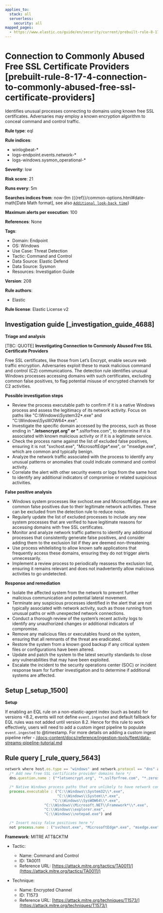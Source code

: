 ```yaml
---
applies_to:
  stack: all
  serverless:
    security: all
mapped_pages:
  - https://www.elastic.co/guide/en/security/current/prebuilt-rule-8-17-4-connection-to-commonly-abused-free-ssl-certificate-providers.html
---
```


# Connection to Commonly Abused Free SSL Certificate Providers [prebuilt-rule-8-17-4-connection-to-commonly-abused-free-ssl-certificate-providers]

Identifies unusual processes connecting to domains using known free SSL certificates. Adversaries may employ a known encryption algorithm to conceal command and control traffic.

**Rule type**: eql

**Rule indices**:

* winlogbeat-*
* logs-endpoint.events.network-*
* logs-windows.sysmon_operational-*

**Severity**: low

**Risk score**: 21

**Runs every**: 5m

**Searches indices from**: now-9m ({{ref}}/common-options.html#date-math[Date Math format], see also [`Additional look-back time`](docs-content://solutions/security/detect-and-alert/create-detection-rule.md#rule-schedule))

**Maximum alerts per execution**: 100

**References**: None

**Tags**:

* Domain: Endpoint
* OS: Windows
* Use Case: Threat Detection
* Tactic: Command and Control
* Data Source: Elastic Defend
* Data Source: Sysmon
* Resources: Investigation Guide

**Version**: 208

**Rule authors**:

* Elastic

**Rule license**: Elastic License v2

## Investigation guide [_investigation_guide_4688]

**Triage and analysis**

[TBC: QUOTE]
**Investigating Connection to Commonly Abused Free SSL Certificate Providers**

Free SSL certificates, like those from Let’s Encrypt, enable secure web traffic encryption. Adversaries exploit these to mask malicious command and control (C2) communications. The detection rule identifies unusual Windows processes accessing domains with such certificates, excluding common false positives, to flag potential misuse of encrypted channels for C2 activities.

**Possible investigation steps**

* Review the process executable path to confirm if it is a native Windows process and assess the legitimacy of its network activity. Focus on paths like "C:\Windows\System32*.exe" and "C:\Windows\SysWOW64\*.exe".
* Investigate the specific domain accessed by the process, such as those ending in "**.letsencrypt.org" or "**.sslforfree.com", to determine if it is associated with known malicious activity or if it is a legitimate service.
* Check the process name against the list of excluded false positives, ensuring it is not "svchost.exe", "MicrosoftEdge*.exe", or "msedge.exe", which are common and typically benign.
* Analyze the network traffic associated with the process to identify any unusual patterns or anomalies that could indicate command and control activity.
* Correlate the alert with other security events or logs from the same host to identify any additional indicators of compromise or related suspicious activities.

**False positive analysis**

* Windows system processes like svchost.exe and MicrosoftEdge.exe are common false positives due to their legitimate network activities. These can be excluded from the detection rule to reduce noise.
* Regularly update the list of excluded processes to include any new system processes that are verified to have legitimate reasons for accessing domains with free SSL certificates.
* Monitor and analyze network traffic patterns to identify any additional processes that consistently generate false positives, and consider adding them to the exclusion list if they are deemed non-threatening.
* Use process whitelisting to allow known safe applications that frequently access these domains, ensuring they do not trigger alerts unnecessarily.
* Implement a review process to periodically reassess the exclusion list, ensuring it remains relevant and does not inadvertently allow malicious activities to go undetected.

**Response and remediation**

* Isolate the affected system from the network to prevent further malicious communication and potential lateral movement.
* Terminate any suspicious processes identified in the alert that are not typically associated with network activity, such as those running from unusual paths or with unexpected network connections.
* Conduct a thorough review of the system’s recent activity logs to identify any unauthorized changes or additional indicators of compromise.
* Remove any malicious files or executables found on the system, ensuring that all remnants of the threat are eradicated.
* Restore the system from a known good backup if any critical system files or configurations have been altered.
* Update and patch the system to the latest security standards to close any vulnerabilities that may have been exploited.
* Escalate the incident to the security operations center (SOC) or incident response team for further investigation and to determine if additional systems are affected.


## Setup [_setup_1500]

**Setup**

If enabling an EQL rule on a non-elastic-agent index (such as beats) for versions <8.2, events will not define `event.ingested` and default fallback for EQL rules was not added until version 8.2. Hence for this rule to work effectively, users will need to add a custom ingest pipeline to populate `event.ingested` to @timestamp. For more details on adding a custom ingest pipeline refer - [/docs-content/docs/reference/ingestion-tools/fleet/data-streams-pipeline-tutorial.md](docs-content://reference/ingestion-tools/fleet/data-streams-pipeline-tutorial.md)


## Rule query [_rule_query_5643]

```js
network where host.os.type == "windows" and network.protocol == "dns" and
  /* Add new free SSL certificate provider domains here */
  dns.question.name : ("*letsencrypt.org", "*.sslforfree.com", "*.zerossl.com", "*.freessl.org") and

  /* Native Windows process paths that are unlikely to have network connections to domains secured using free SSL certificates */
  process.executable : ("C:\\Windows\\System32\\*.exe",
                        "C:\\Windows\\System\\*.exe",
	                  "C:\\Windows\\SysWOW64\\*.exe",
		          "C:\\Windows\\Microsoft.NET\\Framework*\\*.exe",
		          "C:\\Windows\\explorer.exe",
		          "C:\\Windows\\notepad.exe") and

  /* Insert noisy false positives here */
  not process.name : ("svchost.exe", "MicrosoftEdge*.exe", "msedge.exe")
```

**Framework**: MITRE ATT&CKTM

* Tactic:

    * Name: Command and Control
    * ID: TA0011
    * Reference URL: [https://attack.mitre.org/tactics/TA0011/](https://attack.mitre.org/tactics/TA0011/)

* Technique:

    * Name: Encrypted Channel
    * ID: T1573
    * Reference URL: [https://attack.mitre.org/techniques/T1573/](https://attack.mitre.org/techniques/T1573/)



